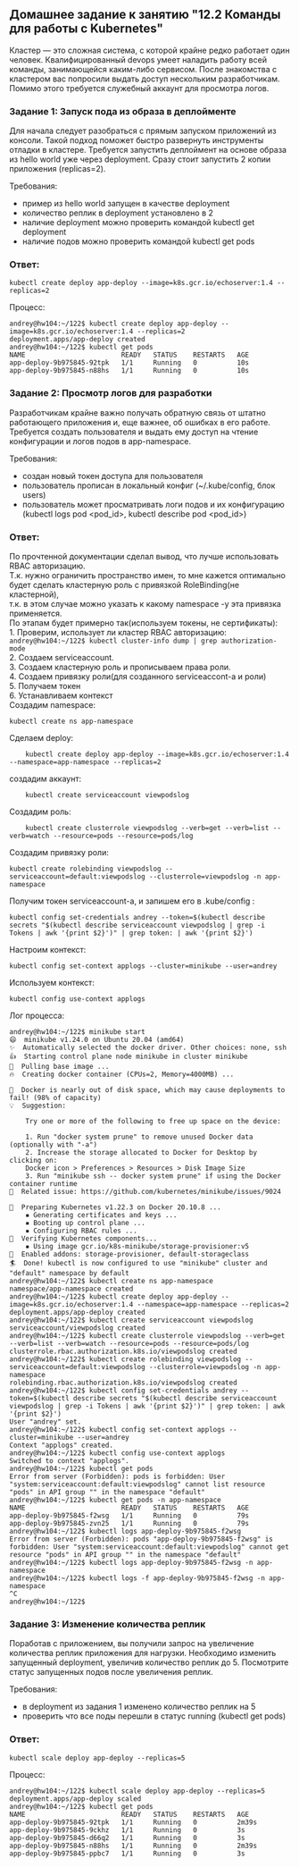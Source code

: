 ## Домашнее задание к занятию "12.2 Команды для работы с Kubernetes"
Кластер — это сложная система, с которой крайне редко работает один человек. Квалифицированный devops умеет наладить работу всей команды, занимающейся каким-либо сервисом.
После знакомства с кластером вас попросили выдать доступ нескольким разработчикам. Помимо этого требуется служебный аккаунт для просмотра логов.

### Задание 1: Запуск пода из образа в деплойменте
Для начала следует разобраться с прямым запуском приложений из консоли. Такой подход поможет быстро развернуть инструменты отладки в кластере. Требуется запустить деплоймент на основе образа из hello world уже через deployment. Сразу стоит запустить 2 копии приложения (replicas=2). 

Требования:
 * пример из hello world запущен в качестве deployment
 * количество реплик в deployment установлено в 2
 * наличие deployment можно проверить командой kubectl get deployment
 * наличие подов можно проверить командой kubectl get pods  
 
### Ответ:  
```
kubectl create deploy app-deploy --image=k8s.gcr.io/echoserver:1.4 --replicas=2
```
Процесс:  
```
andrey@hw104:~/122$ kubectl create deploy app-deploy --image=k8s.gcr.io/echoserver:1.4 --replicas=2
deployment.apps/app-deploy created
andrey@hw104:~/122$ kubectl get pods
NAME                        READY   STATUS    RESTARTS   AGE
app-deploy-9b975845-92tpk   1/1     Running   0          10s
app-deploy-9b975845-n88hs   1/1     Running   0          10s
```

### Задание 2: Просмотр логов для разработки
Разработчикам крайне важно получать обратную связь от штатно работающего приложения и, еще важнее, об ошибках в его работе. 
Требуется создать пользователя и выдать ему доступ на чтение конфигурации и логов подов в app-namespace.

Требования: 
 * создан новый токен доступа для пользователя
 * пользователь прописан в локальный конфиг (~/.kube/config, блок users)
 * пользователь может просматривать логи подов и их конфигурацию (kubectl logs pod <pod_id>, kubectl describe pod <pod_id>)

### Ответ:  
По прочтенной документации сделал вывод, что лучше использовать RBAC авторизацию.  
Т.к. нужно ограничить пространство имен, то мне кажется оптимально будет сделать кластерную роль с привязкой RoleBinding(не кластерной),  
т.к. в этом случае можно указать к какому namespace -у эта привязка применяется.  
По этапам будет примерно так(используем токены, не сертификаты):  
    1. Проверим, использует ли кластер RBAC авторизацию:  
     ```
     andrey@hw104:~/122$ kubectl cluster-info dump | grep authorization-mode 
     ```  
    2. Создаем serviceaccount.  
    3. Создаем кластерную роль и прописываем права роли.  
    4. Создаем привязку роли(для созданного serviceaccont-а и роли)  
    5. Получаем токен  
    6. Устанавливаем контекст  
Создадим namespace:  
```
kubectl create ns app-namespace
```
Сделаем deploy:  
```
    kubectl create deploy app-deploy --image=k8s.gcr.io/echoserver:1.4 --namespace=app-namespace --replicas=2
```
создадим аккаунт:  
```
    kubectl create serviceaccount viewpodslog
```
Создадим роль:  
```
    kubectl create clusterrole viewpodslog --verb=get --verb=list --verb=watch --resource=pods --resource=pods/log
```
Создадим привязку роли:  
```
kubectl create rolebinding viewpodslog --serviceaccount=default:viewpodslog --clusterrole=viewpodslog -n app-namespace
```
Получим токен serviceaccount-а, и запишем его в .kube/config :  
```
kubectl config set-credentials andrey --token=$(kubectl describe secrets "$(kubectl describe serviceaccount viewpodslog | grep -i Tokens | awk '{print $2}')" | grep token: | awk '{print $2}')
```
Настроим контекст:  
```
kubectl config set-context applogs --cluster=minikube --user=andrey
```
Используем контекст:  
```
kubectl config use-context applogs
```
Лог процесса:  
```
andrey@hw104:~/122$ minikube start
😄  minikube v1.24.0 on Ubuntu 20.04 (amd64)
✨  Automatically selected the docker driver. Other choices: none, ssh
👍  Starting control plane node minikube in cluster minikube
🚜  Pulling base image ...
🔥  Creating docker container (CPUs=2, Memory=4000MB) ...

🧯  Docker is nearly out of disk space, which may cause deployments to fail! (98% of capacity)
💡  Suggestion:

    Try one or more of the following to free up space on the device:

    1. Run "docker system prune" to remove unused Docker data (optionally with "-a")
    2. Increase the storage allocated to Docker for Desktop by clicking on:
    Docker icon > Preferences > Resources > Disk Image Size
    3. Run "minikube ssh -- docker system prune" if using the Docker container runtime
🍿  Related issue: https://github.com/kubernetes/minikube/issues/9024

🐳  Preparing Kubernetes v1.22.3 on Docker 20.10.8 ...
    ▪ Generating certificates and keys ...
    ▪ Booting up control plane ...
    ▪ Configuring RBAC rules ...
🔎  Verifying Kubernetes components...
    ▪ Using image gcr.io/k8s-minikube/storage-provisioner:v5
🌟  Enabled addons: storage-provisioner, default-storageclass
🏄  Done! kubectl is now configured to use "minikube" cluster and "default" namespace by default
andrey@hw104:~/122$ kubectl create ns app-namespace
namespace/app-namespace created
andrey@hw104:~/122$ kubectl create deploy app-deploy --image=k8s.gcr.io/echoserver:1.4 --namespace=app-namespace --replicas=2
deployment.apps/app-deploy created
andrey@hw104:~/122$ kubectl create serviceaccount viewpodslog
serviceaccount/viewpodslog created
andrey@hw104:~/122$ kubectl create clusterrole viewpodslog --verb=get --verb=list --verb=watch --resource=pods --resource=pods/log
clusterrole.rbac.authorization.k8s.io/viewpodslog created
andrey@hw104:~/122$ kubectl create rolebinding viewpodslog --serviceaccount=default:viewpodslog --clusterrole=viewpodslog -n app-namespace
rolebinding.rbac.authorization.k8s.io/viewpodslog created
andrey@hw104:~/122$ kubectl config set-credentials andrey --token=$(kubectl describe secrets "$(kubectl describe serviceaccount viewpodslog | grep -i Tokens | awk '{print $2}')" | grep token: | awk '{print $2}')
User "andrey" set.
andrey@hw104:~/122$ kubectl config set-context applogs --cluster=minikube --user=andrey
Context "applogs" created.
andrey@hw104:~/122$ kubectl config use-context applogs
Switched to context "applogs".
andrey@hw104:~/122$ kubectl get pods
Error from server (Forbidden): pods is forbidden: User "system:serviceaccount:default:viewpodslog" cannot list resource "pods" in API group "" in the namespace "default"
andrey@hw104:~/122$ kubectl get pods -n app-namespace
NAME                        READY   STATUS    RESTARTS   AGE
app-deploy-9b975845-f2wsg   1/1     Running   0          79s
app-deploy-9b975845-zvn25   1/1     Running   0          79s
andrey@hw104:~/122$ kubectl logs app-deploy-9b975845-f2wsg
Error from server (Forbidden): pods "app-deploy-9b975845-f2wsg" is forbidden: User "system:serviceaccount:default:viewpodslog" cannot get resource "pods" in API group "" in the namespace "default"
andrey@hw104:~/122$ kubectl logs app-deploy-9b975845-f2wsg -n app-namespace
andrey@hw104:~/122$ kubectl logs -f app-deploy-9b975845-f2wsg -n app-namespace
^C
andrey@hw104:~/122$
```

### Задание 3: Изменение количества реплик 
Поработав с приложением, вы получили запрос на увеличение количества реплик приложения для нагрузки. Необходимо изменить запущенный deployment, увеличив количество реплик до 5. Посмотрите статус запущенных подов после увеличения реплик. 

Требования:
 * в deployment из задания 1 изменено количество реплик на 5
 * проверить что все поды перешли в статус running (kubectl get pods)
 
 ### Ответ:  
 ```
 kubectl scale deploy app-deploy --replicas=5
 ```
 Процесс:  
 ```
 andrey@hw104:~/122$ kubectl scale deploy app-deploy --replicas=5
deployment.apps/app-deploy scaled
andrey@hw104:~/122$ kubectl get pods
NAME                        READY   STATUS    RESTARTS   AGE
app-deploy-9b975845-92tpk   1/1     Running   0          2m39s
app-deploy-9b975845-9ckhz   1/1     Running   0          3s
app-deploy-9b975845-d66q2   1/1     Running   0          3s
app-deploy-9b975845-n88hs   1/1     Running   0          2m39s
app-deploy-9b975845-ppbc7   1/1     Running   0          3s
```
